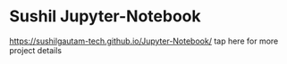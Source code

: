 # Sushil Jupyter-Notebook

https://sushilgautam-tech.github.io/Jupyter-Notebook/ tap here for more project details
